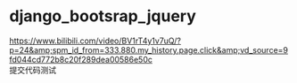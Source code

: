 # django_bootsrap_jquery
https://www.bilibili.com/video/BV1rT4y1v7uQ/?p=24&amp;spm_id_from=333.880.my_history.page.click&amp;vd_source=9fd044cd772b8c20f289dea00586e50c
<br>
提交代码测试

